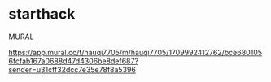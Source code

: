 # starthack

MURAL 

https://app.mural.co/t/hauqi7705/m/hauqi7705/1709992412762/bce6801056fcfab167a0688d47d4306be8def687?sender=u31cff32dcc7e35e78f8a5396

